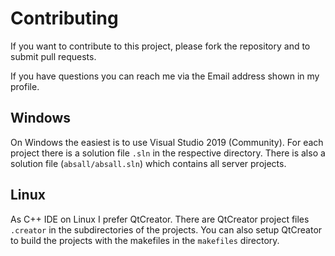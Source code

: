 # Contributing

If you want to contribute to this project, please fork the repository and to
submit pull requests.

If you have questions you can reach me via the Email address shown in my profile.

## Windows

On Windows the easiest is to use Visual Studio 2019 (Community). For each project
there is a solution file `.sln` in the respective directory. There is also
a solution file (`absall/absall.sln`) which contains all server projects.

## Linux

As C++ IDE on Linux I prefer QtCreator. There are QtCreator project
files `.creator` in the subdirectories of the projects. You can also setup
QtCreator to build the projects with the makefiles in the `makefiles` directory.
